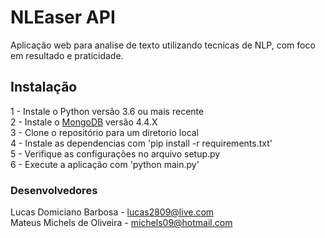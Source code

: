 # NLEaser API

Aplicação web para analise de texto utilizando tecnicas de NLP, com foco em resultado e praticidade.

## Instalação

1 - Instale o Python versão 3.6 ou mais recente \
2 - Instale o [MongoDB](https://www.mongodb.com/try/download/community) versão 4.4.X \
3 - Clone o repositório para um diretorio local \
4 - Instale as dependencias com 'pip install -r requirements.txt' \
5 - Verifique as configurações no arquivo setup.py \
6 - Execute a aplicação com 'python main.py'

### Desenvolvedores

Lucas Domiciano Barbosa - lucas2809@live.com \
Mateus Michels de Oliveira - michels09@hotmail.com